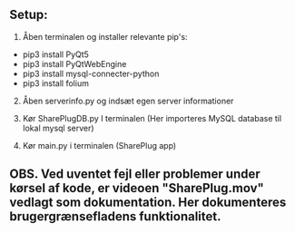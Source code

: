## Setup:


1. Åben terminalen og installer relevante pip's: 

- pip3 install PyQt5
- pip3 install PyQtWebEngine
- pip3 install mysql-connecter-python
- pip3 install folium

2. Åben serverinfo.py og indsæt egen server informationer

3. Kør SharePlugDB.py I terminalen (Her importeres MySQL database til lokal mysql server)

4. Kør main.py i terminalen (SharePlug app)


## OBS. Ved uventet fejl eller problemer under kørsel af kode, er videoen "SharePlug.mov" vedlagt som dokumentation. Her dokumenteres brugergrænsefladens funktionalitet. 
